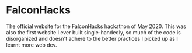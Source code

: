 # FalconHacks
The official website for the FalconHacks hackathon of May 2020. This was also the first website I ever built single-handedly, so much of the code is disorganized and doesn't adhere to the better practices I picked up as I learnt more web dev.
